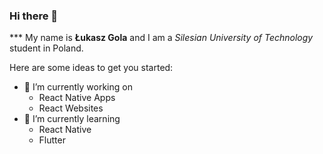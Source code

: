 ### Hi there 👋


*** My name is **Łukasz Gola** and I am a _Silesian University of Technology_ student in Poland.

Here are some ideas to get you started:

- 🔭 I’m currently working on 
    - React Native Apps
    - React Websites
- 🌱 I’m currently learning 
    - React Native
    - Flutter
   
<!--
- 👯 I’m looking to collaborate on ...
- 🤔 I’m looking for help with ...
- 💬 Ask me about ...
- 📫 How to reach me: ...
- 😄 Pronouns: ...
- ⚡ Fun fact: ...
-->
